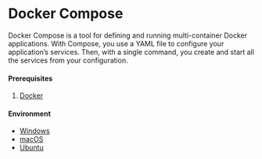 # Docker Compose

Docker Compose is a tool for defining and running multi-container Docker applications. With Compose, you use a YAML file to configure your application’s services. Then, with a single command, you create and start all the services from your configuration.

#### Prerequisites

1. [Docker](../docker/)

#### Environment

* [Windows](environments/windows.md)
* [macOS](environments/macos.md)
* [Ubuntu](environments/ubuntu.md)

